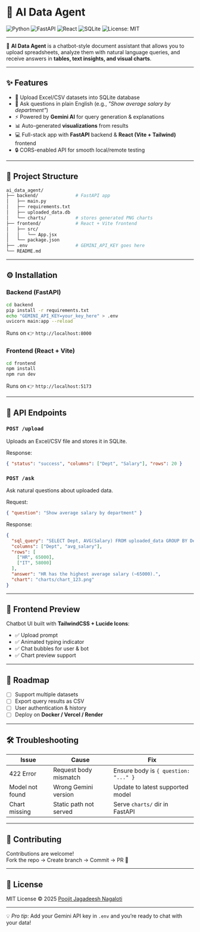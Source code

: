 # 🚀 AI Data Agent

![Python](https://img.shields.io/badge/Python-3.9+-blue?logo=python)
![FastAPI](https://img.shields.io/badge/FastAPI-Backend-green?logo=fastapi)
![React](https://img.shields.io/badge/Frontend-React-blue?logo=react)
![SQLite](https://img.shields.io/badge/Database-SQLite-lightgrey?logo=sqlite)
![License: MIT](https://img.shields.io/badge/License-MIT-yellow.svg)

---

🤖 **AI Data Agent** is a chatbot-style document assistant that allows you to upload spreadsheets, analyze them with natural language queries, and receive answers in **tables, text insights, and visual charts**.

---

## ✨ Features

- 📂 Upload Excel/CSV datasets into SQLite database
- 💬 Ask questions in plain English (e.g., _"Show average salary by department"_)
- ⚡ Powered by **Gemini AI** for query generation & explanations
- 📊 Auto-generated **visualizations** from results
- 💻 Full-stack app with **FastAPI** backend & **React (Vite + Tailwind)** frontend
- 🔒 CORS-enabled API for smooth local/remote testing

---

## 📂 Project Structure

```bash
ai_data_agent/
├── backend/              # FastAPI app
│   ├── main.py
│   ├── requirements.txt
│   ├── uploaded_data.db
│   └── charts/           # stores generated PNG charts
├── frontend/             # React + Vite frontend
│   ├── src/
│   │   └── App.jsx
│   └── package.json
├── .env                  # GEMINI_API_KEY goes here
└── README.md
```

---

## ⚙️ Installation

### Backend (FastAPI)

```bash
cd backend
pip install -r requirements.txt
echo "GEMINI_API_KEY=your_key_here" > .env
uvicorn main:app --reload
```

Runs on 👉 `http://localhost:8000`

### Frontend (React + Vite)

```bash
cd frontend
npm install
npm run dev
```

Runs on 👉 `http://localhost:5173`

---

## 📡 API Endpoints

### `POST /upload`

Uploads an Excel/CSV file and stores it in SQLite.

Response:

```json
{ "status": "success", "columns": ["Dept", "Salary"], "rows": 20 }
```

### `POST /ask`

Ask natural questions about uploaded data.

Request:

```json
{ "question": "Show average salary by department" }
```

Response:

```json
{
  "sql_query": "SELECT Dept, AVG(Salary) FROM uploaded_data GROUP BY Dept",
  "columns": ["Dept", "avg_salary"],
  "rows": [
    ["HR", 65000],
    ["IT", 58000]
  ],
  "answer": "HR has the highest average salary (~65000).",
  "chart": "charts/chart_123.png"
}
```

---

## 🎨 Frontend Preview

Chatbot UI built with **TailwindCSS + Lucide Icons**:

- ✅ Upload prompt
- ✅ Animated typing indicator
- ✅ Chat bubbles for user & bot
- ✅ Chart preview support

---

## 🚀 Roadmap

- [ ] Support multiple datasets
- [ ] Export query results as CSV
- [ ] User authentication & history
- [ ] Deploy on **Docker / Vercel / Render**

---

## 🛠️ Troubleshooting

| Issue           | Cause                  | Fix                                  |
| --------------- | ---------------------- | ------------------------------------ |
| 422 Error       | Request body mismatch  | Ensure body is `{ question: "..." }` |
| Model not found | Wrong Gemini version   | Update to latest supported model     |
| Chart missing   | Static path not served | Serve `charts/` dir in FastAPI       |

---

## 🤝 Contributing

Contributions are welcome!  
Fork the repo → Create branch → Commit → PR 🚀

---

## 📜 License

MIT License © 2025 [Poojit Jagadeesh Nagaloti](https://github.com/mr-poojit)

---

💡 _Pro tip_: Add your Gemini API key in `.env` and you’re ready to chat with your data!
